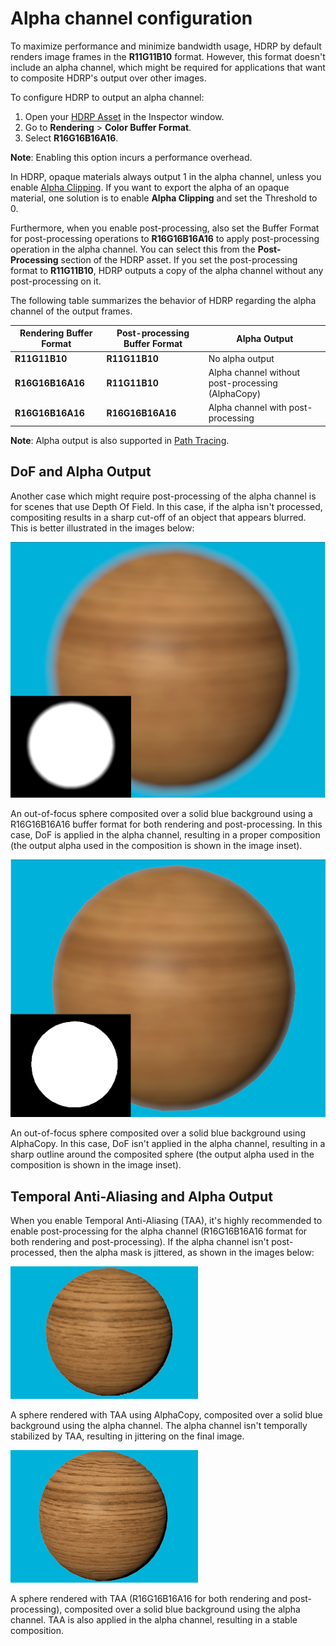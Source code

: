 # Alpha channel configuration

To maximize performance and minimize bandwidth usage, HDRP by default renders image frames in the **R11G11B10** format. However, this format doesn't include an alpha channel, which might be required for applications that want to composite HDRP's output over other images.

To configure HDRP to output an alpha channel:

1. Open your [HDRP Asset](HDRP-Asset.md) in the Inspector window.
2. Go to **Rendering** > **Color Buffer Format**.
3. Select **R16G16B16A16**.

**Note**: Enabling this option incurs a performance overhead.

In HDRP, opaque materials always output 1 in the alpha channel, unless you enable [Alpha Clipping](Alpha-Clipping.md). If you want to export the alpha of an opaque material, one solution is to enable **Alpha Clipping** and set the Threshold to 0.

Furthermore, when you enable post-processing, also set the Buffer Format for post-processing operations to **R16G16B16A16** to apply post-processing operation in the alpha channel. You can select this from the **Post-Processing** section of the HDRP asset. If you set the post-processing format to **R11G11B10**, HDRP outputs a copy of the alpha channel without any post-processing on it.

The following table summarizes the behavior of HDRP regarding the alpha channel of the output frames.

Rendering Buffer Format | Post-processing Buffer Format | Alpha Output
---|---|---
**R11G11B10** | **R11G11B10** | No alpha output
**R16G16B16A16** | **R11G11B10** | Alpha channel without post-processing (AlphaCopy)
**R16G16B16A16** | **R16G16B16A16** | Alpha channel with post-processing

**Note**: Alpha output is also supported in [Path Tracing](Ray-Tracing-Path-Tracing.md).

## DoF and Alpha Output
Another case which might require post-processing of the alpha channel is for scenes that use Depth Of Field. In this case, if the alpha isn't processed, compositing results in a sharp cut-off of an object that appears blurred. This is better illustrated in the images below:

![An out-of-focus sphere composited over a solid blue background using a R16G16B16A16 buffer format for both rendering and post-processing. In this case, DoF is applied in the alpha channel, resulting in a proper composition.](Images/DoFAlpha.png)

An out-of-focus sphere composited over a solid blue background using a R16G16B16A16 buffer format for both rendering and post-processing. In this case, DoF is applied in the alpha channel, resulting in a proper composition (the output alpha used in the composition is shown in the image inset).

![An out-of-focus sphere composited over a solid blue background using AlphaCopy. In this case, DoF isn't applied in the alpha channel, resulting in a sharp outline around the composited sphere.](Images/DoFAlphaCopy.png)

An out-of-focus sphere composited over a solid blue background using AlphaCopy. In this case, DoF isn't applied in the alpha channel, resulting in a sharp outline around the composited sphere (the output alpha used in the composition is shown in the image inset).

## Temporal Anti-Aliasing and Alpha Output
When you enable Temporal Anti-Aliasing (TAA), it's highly recommended to enable post-processing for the alpha channel (R16G16B16A16 format for both rendering and post-processing). If the alpha channel isn't post-processed, then the alpha mask is jittered, as shown in the images below:

![A sphere rendered with TAA using AlphaCopy, composited over a solid blue background using the alpha channel. The alpha channel isn't temporally stabilized by TAA, resulting in jittering on the final image.](Images/TAA_AlphaCopy.gif)

A sphere rendered with TAA using AlphaCopy, composited over a solid blue background using the alpha channel. The alpha channel isn't temporally stabilized by TAA, resulting in jittering on the final image.


![A sphere rendered with TAA, composited over a solid blue background using the alpha channel. TAA is also applied in the alpha channel, resulting in a stable composition.](Images/TAA_Alpha.gif)

A sphere rendered with TAA (R16G16B16A16 for both rendering and post-processing), composited over a solid blue background using the alpha channel. TAA is also applied in the alpha channel, resulting in a stable composition.
